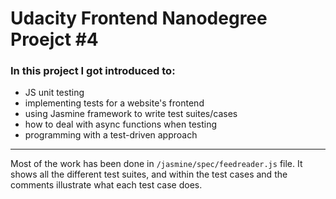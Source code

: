 # Udacity Frontend Nanodegree Proejct #4

### In this project I got introduced to:
- JS unit testing 
- implementing tests for a website's frontend
- using Jasmine framework to write test suites/cases
- how to deal with async functions when testing
- programming with a test-driven approach

-----

Most of the work has been done in `/jasmine/spec/feedreader.js` file. 
It shows all the different test suites, and within the test cases and the comments illustrate what each test case does.

